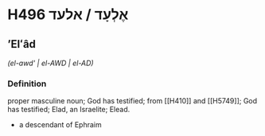 # H496 אֶלְעָד / אלעד

## ʼElʻâd

_(el-awd' | el-AWD | el-AD)_

### Definition

proper masculine noun; God has testified; from [[H410]] and [[H5749]]; God has testified; Elad, an Israelite; Elead.

- a descendant of Ephraim

